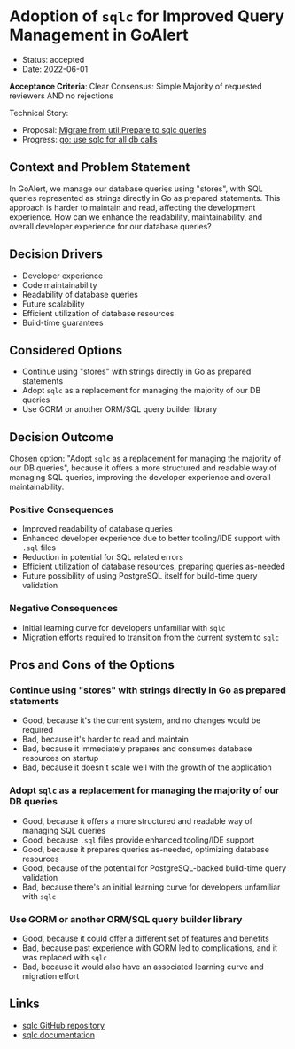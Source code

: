 # Adoption of `sqlc` for Improved Query Management in GoAlert

- Status: accepted
- Date: 2022-06-01

**Acceptance Criteria**: Clear Consensus: Simple Majority of requested reviewers AND no rejections

Technical Story: 
- Proposal: [Migrate from util.Prepare to sqlc queries](https://github.com/target/goalert/issues/3108)
- Progress: [go: use sqlc for all db calls](https://github.com/target/goalert/issues/3235)

## Context and Problem Statement

In GoAlert, we manage our database queries using "stores", with SQL queries represented as strings directly in Go as prepared statements. This approach is harder to maintain and read, affecting the development experience. How can we enhance the readability, maintainability, and overall developer experience for our database queries?

## Decision Drivers

- Developer experience
- Code maintainability
- Readability of database queries
- Future scalability
- Efficient utilization of database resources
- Build-time guarantees

## Considered Options

- Continue using "stores" with strings directly in Go as prepared statements
- Adopt `sqlc` as a replacement for managing the majority of our DB queries
- Use GORM or another ORM/SQL query builder library

## Decision Outcome

Chosen option: "Adopt `sqlc` as a replacement for managing the majority of our DB queries", because it offers a more structured and readable way of managing SQL queries, improving the developer experience and overall maintainability.

### Positive Consequences

- Improved readability of database queries
- Enhanced developer experience due to better tooling/IDE support with `.sql` files
- Reduction in potential for SQL related errors
- Efficient utilization of database resources, preparing queries as-needed
- Future possibility of using PostgreSQL itself for build-time query validation

### Negative Consequences

- Initial learning curve for developers unfamiliar with `sqlc`
- Migration efforts required to transition from the current system to `sqlc`

## Pros and Cons of the Options

### Continue using "stores" with strings directly in Go as prepared statements

- Good, because it's the current system, and no changes would be required
- Bad, because it's harder to read and maintain
- Bad, because it immediately prepares and consumes database resources on startup
- Bad, because it doesn't scale well with the growth of the application

### Adopt `sqlc` as a replacement for managing the majority of our DB queries

- Good, because it offers a more structured and readable way of managing SQL queries
- Good, because `.sql` files provide enhanced tooling/IDE support
- Good, because it prepares queries as-needed, optimizing database resources
- Good, because of the potential for PostgreSQL-backed build-time query validation
- Bad, because there's an initial learning curve for developers unfamiliar with `sqlc`

### Use GORM or another ORM/SQL query builder library

- Good, because it could offer a different set of features and benefits
- Bad, because past experience with GORM led to complications, and it was replaced with `sqlc`
- Bad, because it would also have an associated learning curve and migration effort

## Links

- [sqlc GitHub repository](https://github.com/kyleconroy/sqlc)
- [sqlc documentation](https://sqlc.dev/)
